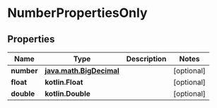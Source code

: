 
# NumberPropertiesOnly

## Properties
| Name | Type | Description | Notes |
| ------------ | ------------- | ------------- | ------------- |
| **number** | [**java.math.BigDecimal**](java.math.BigDecimal.md) |  |  [optional] |
| **float** | **kotlin.Float** |  |  [optional] |
| **double** | **kotlin.Double** |  |  [optional] |



